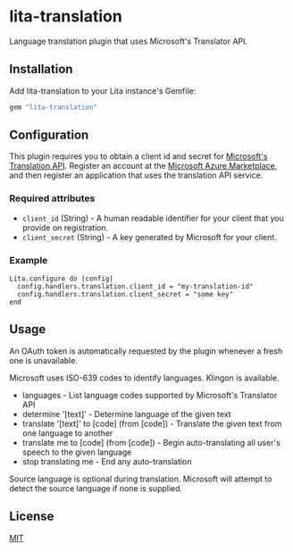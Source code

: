 # lita-translation

Language translation plugin that uses Microsoft's Translator API.

## Installation

Add lita-translation to your Lita instance's Gemfile:

``` ruby
gem "lita-translation"
```

## Configuration

This plugin requires you to obtain a client id and secret for [Microsoft's Translation API](http://www.microsoft.com/translator/api.aspx). Register an account at the [Microsoft Azure Marketplace](https://azure.microsoft.com), and then register an application that uses the translation API service.

### Required attributes

* `client_id` (String) - A human readable identifier for your client that you provide on registration.
* `client_secret` (String) - A key generated by Microsoft for your client.

### Example

```
Lita.configure do |config|
  config.handlers.translation.client_id = "my-translation-id"
  config.handlers.translation.client_secret = "some key"
end
```

## Usage

An OAuth token is automatically requested by the plugin whenever a fresh one is unavailable.

Microsoft uses ISO-639 codes to identify languages. Klingon is available.

* languages - List language codes supported by Microsoft's Translator API
* determine '[text]' - Determine language of the given text
* translate '[text]' to [code] (from [code]) - Translate the given text from one language to another
* translate me to [code] (from [code]) - Begin auto-translating all user's speech to the given language
* stop translating me - End any auto-translation

Source language is optional during translation. Microsoft will attempt to detect the source language if none is supplied.

## License

[MIT](http://opensource.org/licenses/MIT)
